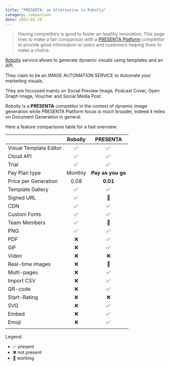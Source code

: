 ```yaml
---
title: "PRESENTA: an Alternative to Robolly"
category: comparison
date: 2022-02-10
---
```


> Having competitors is good to foster an healthy innovation. This page tries to make a fair comparison with a [PRESENTA Platform](/) competitor to provide good information to users and customers helping them to make a choice.

[Robolly](https://robolly.com/) service allows to generate dynamic visuals using templates and an API.

They claim to be an IMAGE AUTOMATION SERVICE to Automate your marketing visuals.

They are focussed mainly on Social Preview Image,  Podcast Cover, Open Graph Image, Voucher and Social Media Post.

Robolly is a **PRESENTA** competitor in the context of dynamic image generation while PRESENTA Platform focus is much broader, indeed it relies on Document Generation in general.

Here a feature comparisons table for a fast overview:

|                        | Robolly |     PRESENTA      |
| :--------------------- | :-----: | :---------------: |
| Visual Template Editor |    ✅    |         ✅         |
| Cloud API              |    ✅    |         ✅         |
| Trial                  |    ✅    |         ✅         |
| Pay Plan type          | Monthly | **Pay as you go** |
| Price per Generation   |  0.08   |     **0.01**      |
| Template Gallery       |    ✅    |         ✅         |
| Signed URL             |    ✅    |         🔧         |
| CDN                    |    ✅    |         ✅         |
| Custom Fonts           |    ✅    |         ✅         |
| Team Members           |    ✅    |         🔧         |
| PNG                    |    ✅    |         ✅         |
| PDF                    |    ❌    |         ✅         |
| GIF                    |    ❌    |         ✅         |
| Video                  |    ❌    |         ❌         |
| Real-time images       |    ❌    |         🔧         |
| Multi-pages            |    ❌    |         ✅         |
| Import CSV             |    ❌    |         ✅         |
| QR-code                |    ❌    |         ✅         |
| Start-Rating           |    ❌    |         ❌         |
| SVG                    |    ❌    |         ✅         |
| Embed                  |    ❌    |         ✅         |
| Emoji                  |    ❌    |         ✅         |
|                        |         |                   |


Legend: 

- ✅ present
- ❌ not present
- 🔧 working
